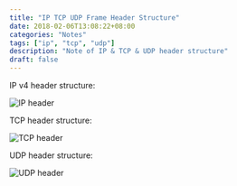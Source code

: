 ```yaml
---
title: "IP TCP UDP Frame Header Structure"
date: 2018-02-06T13:08:22+08:00
categories: "Notes"
tags: ["ip", "tcp", "udp"]
description: "Note of IP & TCP & UDP header structure"
draft: false
---
```


IP v4 header structure:

![IP header](/posts/2018-02-06-ip-tcp-udp-frames.dir/ipv4_header.png)

TCP header structure:

![TCP header](/posts/2018-02-06-ip-tcp-udp-frames.dir/tcp_header.png)

UDP header structure:

![UDP header](/posts/2018-02-06-ip-tcp-udp-frames.dir/udp_header.png)
